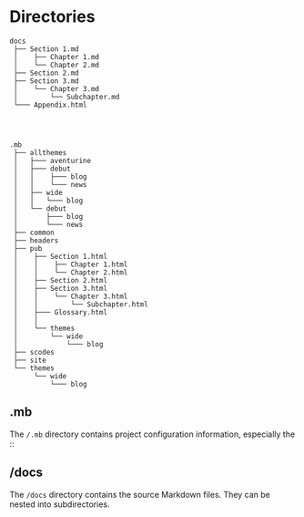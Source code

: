 # Directories

```
docs
 ├── Section 1.md
 │    ├── Chapter 1.md
 │    └── Chapter 2.md
 ├── Section 2.md
 ├── Section 3.md
 │    └── Chapter 3.md
 │        └── Subchapter.md
 └─── Appendix.html




.mb
 ├── allthemes
 │   ├─── aventurine
 │   ├─── debut 
 │   │    ├─── blog
 │   │    └─── news
 │   ├── wide
 │   │   └─── blog
 │   └── debut 
 │       ├─── blog
 │       └─── news
 ├── common
 ├── headers
 ├── pub
 │    ├── Section 1.html
 │    │    ├── Chapter 1.html
 │    │    └── Chapter 2.html
 │    ├── Section 2.html
 │    ├── Section 3.html 
 │    │    └── Chapter 3.html
 │    │        └── Subchapter.html
 │    ├─── Glossary.html
 │    │ 
 │    └── themes
 │        └── wide
 │            └─── blog
 ├── scodes
 ├── site
 └── themes
      └── wide 
          └─── blog
```
## .mb

The `/.mb` directory contains project configuration information,
especially the ::

## /docs

The `/docs` directory contains the source Markdown files. They
can be nested into subdirectories.



